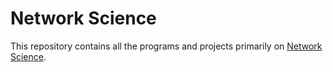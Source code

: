 # Network Science
This repository contains all the programs and projects primarily on [Network Science](https://en.wikipedia.org/wiki/Network_science).
